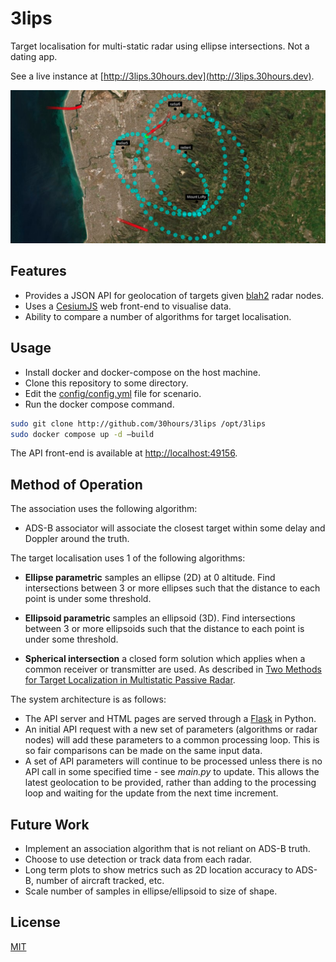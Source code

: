 # 3lips

Target localisation for multi-static radar using ellipse intersections. Not a dating app.

See a live instance at [http://3lips.30hours.dev](http://3lips.30hours.dev).

![3lips example display](./example.png "3lips")

## Features

- Provides a JSON API for geolocation of targets given [blah2](http://github.com/30hours/blah2) radar nodes.
- Uses a [CesiumJS](http://github.com/CesiumGS/cesium) web front-end to visualise data.
- Ability to compare a number of algorithms for target localisation.

## Usage

- Install docker and docker-compose on the host machine.
- Clone this repository to some directory.
- Edit the [config/config.yml](config/config.yml) file for scenario.
- Run the docker compose command.

```bash
sudo git clone http://github.com/30hours/3lips /opt/3lips
sudo docker compose up -d —build
```

The API front-end is available at [http://localhost:49156](http://localhost:49156).

## Method of Operation

The association uses the following algorithm:

- ADS-B associator will associate the closest target within some delay and Doppler around the truth.

The target localisation uses 1 of the following algorithms:

- **Ellipse parametric** samples an ellipse (2D) at 0 altitude. Find intersections between 3 or more ellipses such that the distance to each point is under some threshold.

- **Ellipsoid parametric** samples an ellipsoid (3D). Find intersections between 3 or more ellipsoids such that the distance to each point is under some threshold.

- **Spherical intersection** a closed form solution which applies when a common receiver or transmitter are used. As described in [Two Methods for Target Localization in Multistatic Passive Radar](https://ieeexplore.ieee.org/document/6129656).

The system architecture is as follows:

- The API server and HTML pages are served through a [Flask](http://github.com/pallets/flask) in Python.
- An initial API request with a new set of parameters (algorithms or radar nodes) will add these parameters to a common processing loop. This is so fair comparisons can be made on the same input data.
- A set of API parameters will continue to be processed unless there is no API call in some specified time - see *main.py* to update. This allows the latest geolocation to be provided, rather than adding to the processing loop and waiting for the update from the next time increment.

## Future Work

- Implement an association algorithm that is not reliant on ADS-B truth.
- Choose to use detection or track data from each radar.
- Long term plots to show metrics such as 2D location accuracy to ADS-B, number of aircraft tracked, etc.
- Scale number of samples in ellipse/ellipsoid to size of shape.

## License

[MIT](http://choosealicense.com/licenses/mit)

